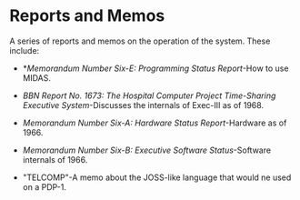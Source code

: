 # Reports and Memos

A series of reports and memos on the operation of the system.  These include:

- **Memorandum Number Six-E: Programming Status Report*-How to use MIDAS.

- *BBN Report No. 1673: The Hospital Computer Project Time-Sharing Executive System*-Discusses the internals of Exec-III as of 1968.

- *Memorandum Number Six-A: Hardware Status Report*-Hardware as of 1966.

- *Memorandum Number Six-B: Executive Software Status*-Software internals of 1966.

- "TELCOMP"-A memo about the JOSS-like language that would ne used on a PDP-1.


